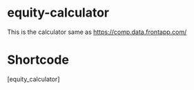 # equity-calculator
This is the calculator same as https://comp.data.frontapp.com/

# Shortcode
[equity_calculator]